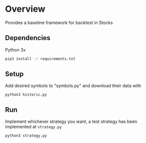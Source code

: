 # Overview

Provides a baseline framework for backtest in Stocks

## Dependencies
Python 3x

```bash
pip3 install -r requirements.txt
```

## Setup

Add desired symbols to "symbols.py" and download their data with

```
python3 historic.py
```


## Run
Implement whichever strategy you want, a test strategy has been implemented at `strategy.py`

```
python3 strategy.py
```

